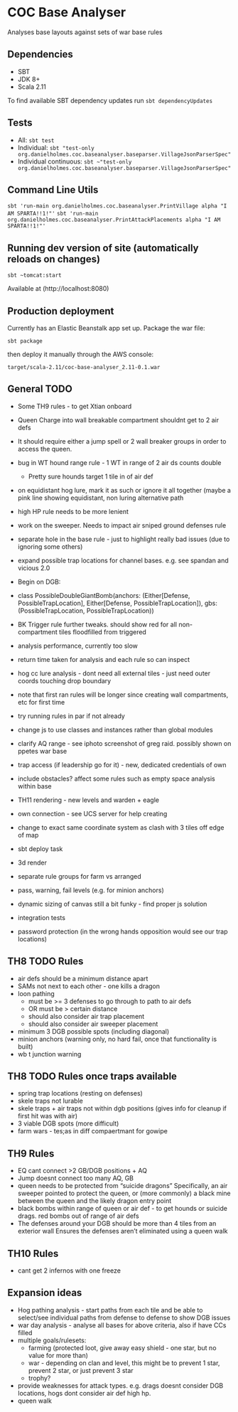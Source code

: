 # COC Base Analyser

Analyses base layouts against sets of war base rules


## Dependencies

 - SBT
 - JDK 8+
 - Scala 2.11
 
To find available SBT dependency updates run `sbt dependencyUpdates`
 

## Tests

 - All: `sbt test`
 - Individual: `sbt "test-only org.danielholmes.coc.baseanalyser.baseparser.VillageJsonParserSpec"`
 - Individual continuous: `sbt ~"test-only org.danielholmes.coc.baseanalyser.baseparser.VillageJsonParserSpec"`


## Command Line Utils

`sbt 'run-main org.danielholmes.coc.baseanalyser.PrintVillage alpha "I AM SPARTA!!1!"'`
`sbt 'run-main org.danielholmes.coc.baseanalyser.PrintAttackPlacements alpha "I AM SPARTA!!1!"'`


## Running dev version of site (automatically reloads on changes)

`sbt ~tomcat:start`

Available at (http://localhost:8080)


## Production deployment

Currently has an Elastic Beanstalk app set up. Package the war file:
 
`sbt package` 

then deploy it manually through the AWS console:

`target/scala-2.11/coc-base-analyser_2.11-0.1.war`


## General TODO
 - Some TH9 rules - to get Xtian onboard
  - Queen Charge into wall breakable compartment shouldnt get to 2 air defs
  - It should require either a jump spell or 2 wall breaker groups in order to access the queen.
 
 - bug in WT hound range rule - 1 WT in range of 2 air ds counts double
   - Pretty sure hounds target 1 tile in of air def
   
 - on equidistant hog lure, mark it as such or ignore it all together (maybe a pink line showing equidistant, non luring alternative path
 
 - high HP rule needs to be more lenient
 
 - work on the sweeper. Needs to impact air sniped ground defenses rule
 - separate hole in the base rule - just to highlight really bad issues (due to ignoring some others)
 
 - expand possible trap locations for channel bases. e.g. see spandan and vicious 2.0
 
 - Begin on DGB:
  - class PossibleDoubleGiantBomb(anchors: (Either[Defense, PossibleTrapLocation], Either[Defense, PossibleTrapLocation]), gbs: (PossibleTrapLocation, PossibleTrapLocation))
 
 - BK Trigger rule further tweaks. should show red for all non-compartment tiles floodfilled from triggered
 
 - analysis performance, currently too slow
  - return time taken for analysis and each rule so can inspect
  - hog cc lure analysis - dont need all external tiles - just need outer coords touching drop boundary
  - note that first ran rules will be longer since creating wall compartments, etc for first time
  - try running rules in par if not already
 - change js to use classes and instances rather than global modules
 
 - clarify AQ range - see iphoto screenshot of greg raid. possibly shown on ppetes war base
 
 - trap access (if leadership go for it) - new, dedicated credentials of own
 
 - include obstacles? affect some rules such as empty space analysis within base
 
 - TH11 rendering - new levels and warden + eagle
 
 - own connection - see UCS server for help creating
 - change to exact same coordinate system as clash with 3 tiles off edge of map
 - sbt deploy task
 - 3d render
 - separate rule groups for farm vs arranged
 - pass, warning, fail levels (e.g. for minion anchors)
 - dynamic sizing of canvas still a bit funky - find proper js solution
 - integration tests
 - password protection (in the wrong hands opposition would see our trap locations)


## TH8 TODO Rules
 - air defs should be a minimum distance apart
 - SAMs not next to each other - one kills a dragon
 - loon pathing
   - must be >= 3 defenses to go through to path to air defs
   - OR must be > certain distance
   - should also consider air trap placement
   - should also consider air sweeper placement
 - minimum 3 DGB possible spots (including diagonal)
 - minion anchors (warning only, no hard fail, once that functionality is built)
 - wb t junction warning
 

## TH8 TODO Rules once traps available
 - spring trap locations (resting on defenses)
 - skele traps not lurable
 - skele traps + air traps not within dgb positions (gives info for cleanup if first hit was with air)
 - 3 viable DGB spots (more difficult)
 - farm wars - tes;as in diff compaertmant for gowipe


## TH9 Rules
 - EQ cant connect >2 GB/DGB positions + AQ
 - Jump doesnt connect too many AQ, GB
 - queen needs to be protected from “suicide dragons”
   Specifically, an air sweeper pointed to protect the queen, or (more commonly) a black mine between the queen and the likely dragon entry point
 - black bombs within range of queen or air def - to get hounds or suicide drags. red bombs out of range of air defs
 - The defenses around your DGB should be more than 4 tiles from an exterior wall
   Ensures the defenses aren’t eliminated using a queen walk


## TH10 Rules
 - cant get 2 infernos with one freeze


## Expansion ideas
 - Hog pathing analysis - start paths from each tile and be able to select/see individual paths from defense to defense
   to show DGB issues
 - war day analysis - analyse all bases for above criteria, also if have CCs filled
 - multiple goals/rulesets:
   - farming (protected loot, give away easy shield - one star, but no value for more than)
   - war - depending on clan and level, this might be to prevent 1 star, prevent 2 star, or just prevent 3 star
   - trophy?
 - provide weaknesses for attack types. e.g. drags doesnt consider DGB locations, hogs dont consider air def high hp.
 - queen walk